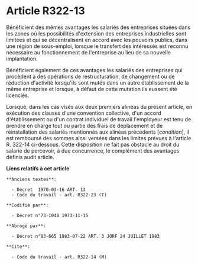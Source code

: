 # Article R322-13

Bénéficient des mêmes avantages les salariés des entreprises situées dans les zones où les possibilités d'extension des
entreprises industrielles sont limitées et qui se décentralisent en accord avec les pouvoirs publics, dans une région de
sous-emploi, lorsque le transfert des intéressés est reconnu nécessaire au fonctionnement de l'entreprise au lieu de sa
nouvelle implantation.

Bénéficient également de ces avantages les salariés des entreprises qui procèdent à des opérations de restructuration, de
changement ou de réduction d'activité lorsqu'ils sont mutés dans un autre établissement de la même entreprise et lorsque, à
défaut de cette mutation ils eussent été licenciés.

Lorsque, dans les cas visés aux deux premiers alinéas du présent article, en exécution des clauses d'une convention
collective, d'un accord d'établissement ou d'un contrat individuel de travail l'employeur est tenu de prendre en charge tout
ou partie des frais de déplacement et de réinstallation des salariés mentionnés aux alinéas précédents [*condition*], il est
remboursé des sommes ainsi versées dans les limites prévues à l'article R. 322-14 ci-dessous. Cette disposition ne fait pas
obstacle au droit du salarié de percevoir, à due concurrence, le complément des avantages définis audit article.

**Liens relatifs à cet article**

	**Anciens textes**:

	  - Décret  1970-03-16 ART. 13
	  - Code du travail - art. R322-23 (T)

	**Codifié par**:

	  - Décret n°73-1048 1973-11-15

	**Abrogé par**:

	  - Décret n°83-665 1983-07-22 ART. 3 JORF 24 JUILLET 1983

	**Cite**:

	  - Code du travail - art. R322-14 (M)
